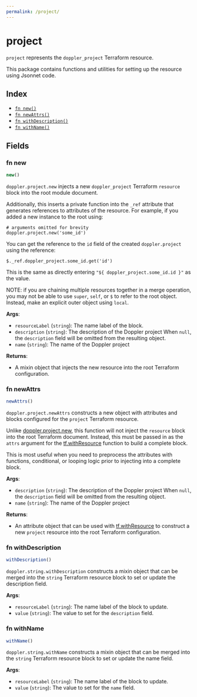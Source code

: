 ```yaml
---
permalink: /project/
---
```


# project

`project` represents the `doppler_project` Terraform resource.



This package contains functions and utilities for setting up the resource using Jsonnet code.


## Index

* [`fn new()`](#fn-new)
* [`fn newAttrs()`](#fn-newattrs)
* [`fn withDescription()`](#fn-withdescription)
* [`fn withName()`](#fn-withname)

## Fields

### fn new

```ts
new()
```


`doppler.project.new` injects a new `doppler_project` Terraform `resource`
block into the root module document.

Additionally, this inserts a private function into the `_ref` attribute that generates references to attributes of the
resource. For example, if you added a new instance to the root using:

    # arguments omitted for brevity
    doppler.project.new('some_id')

You can get the reference to the `id` field of the created `doppler.project` using the reference:

    $._ref.doppler_project.some_id.get('id')

This is the same as directly entering `"${ doppler_project.some_id.id }"` as the value.

NOTE: if you are chaining multiple resources together in a merge operation, you may not be able to use `super`, `self`,
or `$` to refer to the root object. Instead, make an explicit outer object using `local`.

**Args**:
  - `resourceLabel` (`string`): The name label of the block.
  - `description` (`string`): The description of the Doppler project When `null`, the `description` field will be omitted from the resulting object.
  - `name` (`string`): The name of the Doppler project

**Returns**:
- A mixin object that injects the new resource into the root Terraform configuration.


### fn newAttrs

```ts
newAttrs()
```


`doppler.project.newAttrs` constructs a new object with attributes and blocks configured for the `project`
Terraform resource.

Unlike [doppler.project.new](#fn-new), this function will not inject the `resource`
block into the root Terraform document. Instead, this must be passed in as the `attrs` argument for the
[tf.withResource](https://github.com/tf-libsonnet/core/tree/main/docs#fn-withresource) function to build a complete block.

This is most useful when you need to preprocess the attributes with functions, conditional, or looping logic prior to
injecting into a complete block.

**Args**:
  - `description` (`string`): The description of the Doppler project When `null`, the `description` field will be omitted from the resulting object.
  - `name` (`string`): The name of the Doppler project

**Returns**:
  - An attribute object that can be used with [tf.withResource](https://github.com/tf-libsonnet/core/tree/main/docs#fn-withresource) to construct a new `project` resource into the root Terraform configuration.


### fn withDescription

```ts
withDescription()
```

`doppler.string.withDescription` constructs a mixin object that can be merged into the `string`
Terraform resource block to set or update the description field.



**Args**:
  - `resourceLabel` (`string`): The name label of the block to update.
  - `value` (`string`): The value to set for the `description` field.


### fn withName

```ts
withName()
```

`doppler.string.withName` constructs a mixin object that can be merged into the `string`
Terraform resource block to set or update the name field.



**Args**:
  - `resourceLabel` (`string`): The name label of the block to update.
  - `value` (`string`): The value to set for the `name` field.
